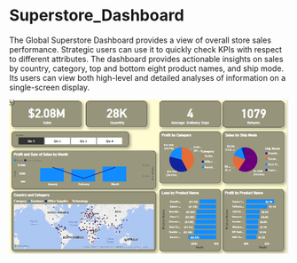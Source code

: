 # Superstore_Dashboard

The Global Superstore Dashboard provides a view of overall store sales performance. Strategic users can use it to quickly check KPIs with respect to different attributes. The dashboard provides actionable insights on sales by country, category, top and bottom eight product names, and ship mode. 
Its users can view both high-level and detailed analyses of information on a single-screen display.

![Screenshot](store.png)
